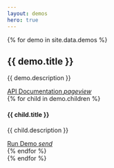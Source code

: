 ```yaml
---
layout: demos
hero: true
---
```


<div class="main-content">
    {% for demo in site.data.demos %}
    <div id="demos" class="section">
        <h2>{{ demo.title }}</h2>
        <p>{{ demo.description }}</p>
        <a href="{{ demo.documentation }}" class="btn waves-effect waves-light">API Documentation
            <i class="material-icons right">pageview</i>
        </a>
        <div class="divider"></div>
            {% for child in demo.children %}
            <div id="{{ child.id }}" class="section">
                <h4>{{ child.title }}</h4>
                <p>
                    {{ child.description }}
                </p>
                <a href="{{ site.base_url }}{{ child.link }}" class="btn waves-effect waves-light">Run Demo
                    <i class="material-icons right">send</i>
                </a>
            </div>
        {% endfor %}
    </div>
    {% endfor %}
</div>

